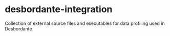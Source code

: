 # desbordante-integration
Collection of external source files and executables for data profiling used in Desbordante
